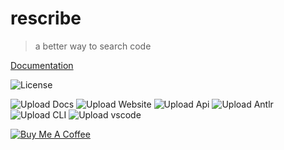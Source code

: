 # rescribe

> a better way to search code

[Documentation](https://docs.rescribe.dev)

![License](https://img.shields.io/badge/License-CC--BY--NC--SA--4.0-green)

![Upload Docs](https://github.com/mdigreg2/rescribe/workflows/Upload%20Docs/badge.svg)
![Upload Website](https://github.com/mdigreg2/rescribe/workflows/Upload%20Website/badge.svg)
![Upload Api](https://github.com/mdigreg2/rescribe/workflows/Upload%20Api/badge.svg)
![Upload Antlr](https://github.com/mdigreg2/rescribe/workflows/Upload%20Antlr/badge.svg)
![Upload CLI](https://github.com/mdigreg2/rescribe/workflows/Upload%20CLI/badge.svg)
![Upload vscode](https://github.com/mdigreg2/rescribe/workflows/Upload%20Vscode/badge.svg)

[![Buy Me A Coffee](https://bmc-cdn.nyc3.digitaloceanspaces.com/BMC-button-images/custom_images/orange_img.png)](https://www.buymeacoffee.com/IU2gHt3Qn)
